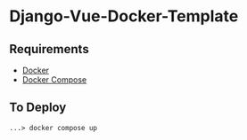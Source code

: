 # Django-Vue-Docker-Template

## Requirements
- [Docker](https://www.docker.com/products/docker-desktop/)
- [Docker Compose](https://docs.docker.com/compose/install/)

## To Deploy
```
...> docker compose up 
```

